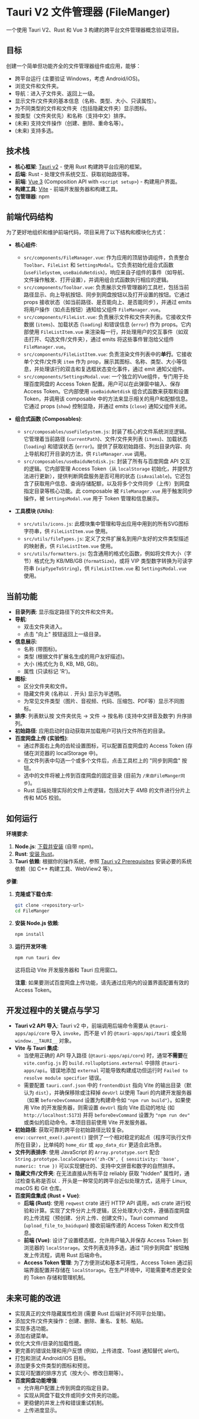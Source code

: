 # Tauri V2 文件管理器 (FileManger)

一个使用 Tauri V2、Rust 和 Vue 3 构建的跨平台文件管理器概念验证项目。

## 目标

创建一个简单但功能齐全的文件管理器组件或应用，能够：

*   跨平台运行 (主要验证 Windows，考虑 Android/iOS)。
*   浏览文件和文件夹。
*   导航：进入子文件夹、返回上一级。
*   显示文件/文件夹的基本信息（名称、类型、大小、只读属性）。
*   为不同类型的文件和文件夹（包括隐藏文件夹）显示图标。
*   按类型（文件夹优先）和名称（支持中文）排序。
*   (未来) 支持文件操作（创建、删除、重命名等）。
*   (未来) 支持多选。

## 技术栈

*   **核心框架**: [Tauri v2](https://beta.tauri.app/) - 使用 Rust 构建跨平台应用的框架。
*   **后端**: Rust - 处理文件系统交互、获取初始路径等。
*   **前端**: [Vue 3](https://vuejs.org/) (Composition API with `<script setup>`) - 构建用户界面。
*   **构建工具**: [Vite](https://vitejs.dev/) - 前端开发服务器和构建工具。
*   **包管理器**: npm

## 前端代码结构

为了更好地组织和维护前端代码，项目采用了以下结构和模块化方式：

*   **核心组件**:
    *   `src/components/FileManager.vue`: 作为应用的顶层协调组件，负责整合 `Toolbar`、`FileList` 和 `SettingsModal`。它负责初始化组合式函数 (`useFileSystem`, `useBaiduNetdisk`)，响应来自子组件的事件（如导航、文件操作触发、打开设置），并调用组合式函数执行相应的逻辑。
    *   `src/components/Toolbar.vue`: 负责展示文件管理器的工具栏，包括当前路径显示、向上导航按钮、同步到网盘按钮以及打开设置的按钮。它通过 props 接收状态（如当前路径、是否能向上、是否能同步），并通过 emits 将用户操作（如点击按钮）通知给父组件 `FileManager.vue`。
    *   `src/components/FileList.vue`: 负责展示文件和文件夹列表。它接收文件数据 (`items`)、加载状态 (`loading`) 和错误信息 (`error`) 作为 props。它内部使用 `FileListItem.vue` 来渲染每一行，并处理用户的交互事件（如双击打开、勾选文件/文件夹），通过 emits 将这些事件冒泡给父组件 `FileManager.vue`。
    *   `src/components/FileListItem.vue`: 负责渲染文件列表中的**单行**。它接收单个文件/文件夹 `item` 作为 prop，展示其图标、名称、类型、大小等信息，并处理该行的双击和复选框状态变化事件，通过 emit 通知父组件。
    *   `src/components/SettingsModal.vue`: 一个独立的Vue组件，专门用于处理百度网盘的 Access Token 配置。用户可以在此弹窗中输入、保存 Access Token。它内部使用 `useBaiduNetdisk` 组合式函数来获取和设置 Token，并调用该 composable 中的方法来显示相关的用户和配额信息。它通过 props (`show`) 控制显隐，并通过 emits (`close`) 通知父组件关闭。

*   **组合式函数 (Composables)**:
    *   `src/composables/useFileSystem.js`: 封装了核心的文件系统浏览逻辑。它管理着当前路径 (`currentPath`)、文件/文件夹列表 (`items`)、加载状态 (`loading`) 和错误状态 (`error`)。提供了获取初始路径、列出目录内容、向上导航和打开目录的方法，供 `FileManager.vue` 调用。
    *   `src/composables/useBaiduNetdisk.js`: 封装了所有与百度网盘 API 交互的逻辑。它内部管理 Access Token（从 `localStorage` 初始化，并提供方法进行更新），提供判断网盘服务是否可用的状态 (`isAvailable`)。它还包含了获取用户信息、查询存储配额，以及将多个文件同步（上传）到网盘指定目录等核心功能。此 composable 被 `FileManager.vue` 用于触发同步操作，被 `SettingsModal.vue` 用于 Token 管理和信息展示。

*   **工具模块 (Utils)**:
    *   `src/utils/icons.js`: 此模块集中管理和导出应用中用到的所有SVG图标字符串，供 `FileListItem.vue` 使用。
    *   `src/utils/fileTypes.js`: 定义了文件扩展名到用户友好的文件类型描述的映射表，供 `FileListItem.vue` 使用。
    *   `src/utils/formatters.js`: 包含通用的格式化函数，例如将文件大小（字节）格式化为 KB/MB/GB (`formatSize`)，或将 VIP 类型数字转换为可读字符串 (`vipTypeToString`)，供 `FileListItem.vue` 和 `SettingsModal.vue` 使用。

## 当前功能

*   **目录列表**: 显示指定路径下的文件和文件夹。
*   **导航**:
    *   双击文件夹进入。
    *   点击 "向上" 按钮返回上一级目录。
*   **信息展示**:
    *   名称 (带图标)。
    *   类型 (根据文件扩展名生成的用户友好描述)。
    *   大小 (格式化为 B, KB, MB, GB)。
    *   属性 (只读标记 'R')。
*   **图标**:
    *   区分文件夹和文件。
    *   隐藏文件夹 (名称以 `.` 开头) 显示为半透明。
    *   为常见文件类型（图片、音视频、代码、压缩包、PDF等）显示不同图标。
*   **排序**: 列表默认按 文件夹优先 -> 文件 -> 按名称 (支持中文拼音及数字) 升序排列。
*   **初始路径**: 应用启动时自动获取并加载用户可执行文件所在的目录。
*   **百度网盘上传 (实验性)**:
    *   通过界面右上角的齿轮设置图标，可以配置百度网盘的 Access Token (存储在浏览器的 localStorage 中)。
    *   在文件列表中勾选一个或多个文件后，点击工具栏上的 "同步到网盘" 按钮。
    *   选中的文件将被上传到百度网盘的固定目录 (目前为 `/来自FileManger同步`)。
    *   Rust 后端处理实际的文件上传逻辑，包括对大于 4MB 的文件进行分片上传和 MD5 校验。

## 如何运行

**环境要求**:

1.  **Node.js**: [下载并安装](https://nodejs.org/) (自带 npm)。
2.  **Rust**: [安装 Rust](https://www.rust-lang.org/tools/install)。
3.  **Tauri 依赖**: 根据你的操作系统，参照 [Tauri v2 Prerequisites](https://beta.tauri.app/start/prerequisites/) 安装必要的系统依赖（如 C++ 构建工具、WebView2 等）。

**步骤**:

1.  **克隆或下载仓库**:
    ```bash
    git clone <repository-url>
    cd FileManger
    ```
2.  **安装 Node.js 依赖**:
    ```bash
    npm install
    ```
3.  **运行开发环境**:
    ```bash
    npm run tauri dev
    ```
    这将启动 Vite 开发服务器和 Tauri 应用窗口。

    **注意**: 如果要测试百度网盘上传功能，请先通过应用内的设置界面配置有效的 Access Token。

## 开发过程中的关键点与学习

*   **Tauri v2 API 导入**: Tauri v2 中，前端调用后端命令需要从 `@tauri-apps/api/core` 导入 `invoke`，而不是 v1 的 `@tauri-apps/api/tauri` 或全局 `window.__TAURI__` 对象。
*   **Vite 与 Tauri 集成**:
    *   当使用正确的 API 导入路径 (`@tauri-apps/api/core`) 时，通常**不需要**在 `vite.config.js` 的 `build.rollupOptions.external` 中排除 `@tauri-apps/api`。错误地添加 `external` 可能导致构建成功但运行时 `Failed to resolve module specifier` 错误。
    *   需要配置 `tauri.conf.json` 中的 `frontendDist` 指向 Vite 的输出目录（默认为 `dist`），并确保移除或注释掉 `devUrl` 以使用 Tauri 的内建开发服务器（如果 `beforeDevCommand` 设置为构建命令如 `"npm run build"`）。如果使用 Vite 的开发服务器，则需设置 `devUrl` 指向 Vite 启动的地址 (如 `http://localhost:5173`) 并将 `beforeDevCommand` 设置为 `"npm run dev"` 或类似的启动命令。本项目目前使用 Vite 开发服务器。
*   **初始路径**: 获取可靠的跨平台初始路径比较复杂。`env::current_exe().parent()` 提供了一个相对稳定的起点（程序可执行文件所在目录），比单纯的 `home_dir` 或 `app_data_dir` 更适合此场景。
*   **文件列表排序**: 使用 JavaScript 的 `Array.prototype.sort` 配合 `String.prototype.localeCompare('zh-CN', { sensitivity: 'base', numeric: true })` 可以实现健壮的、支持中文拼音和数字的自然排序。
*   **隐藏文件/文件夹**: 在无法直接从所有平台 reliably 获取 "hidden" 属性时，通过检查名称是否以 `.` 开头是一种常见的跨平台近似处理方式，适用于 Linux, macOS 和 Git 仓库。
*   **百度网盘集成 (Rust + Vue)**:
    *   **后端 (Rust)**: 使用 `reqwest` crate 进行 HTTP API 调用，`md5` crate 进行校验和计算。实现了文件分片上传逻辑，区分处理大小文件，遵循百度网盘的上传流程（预创建、分片上传、创建文件）。Tauri command (`upload_file_to_baidupan`) 接收前端传递的 Access Token 和文件信息。
    *   **前端 (Vue)**: 设计了设置模态框，允许用户输入并保存 Access Token 到浏览器的 `localStorage`。文件列表支持多选，通过 "同步到网盘" 按钮触发上传流程，调用 Rust 后端命令。
    *   **Access Token 管理**: 为了方便测试和基本可用性，Access Token 通过前端界面配置并存储在 `localStorage`。在生产环境中，可能需要考虑更安全的 Token 存储和管理机制。

## 未来可能的改进

*   实现真正的文件隐藏属性检测 (需要 Rust 后端针对不同平台处理)。
*   添加文件/文件夹操作：创建、删除、重名、复制、粘贴。
*   实现多选功能。
*   添加右键菜单。
*   优化大文件/目录的加载性能。
*   更完善的错误处理和用户反馈 (例如，上传进度、Toast 通知替代 alert)。
*   打包和测试 Android/iOS 目标。
*   添加更多文件类型的图标和预览。
*   实现可配置的排序方式（按大小、修改日期等）。
*   **百度网盘功能增强**:
    *   允许用户配置上传到网盘的指定目录。
    *   实现从网盘下载文件或同步文件夹的功能。
    *   更稳健的并发上传和错误重试机制。
    *   上传进度显示。
